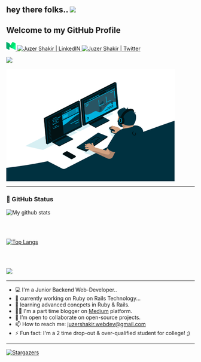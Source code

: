 

## hey there folks.. <img src="https://media.giphy.com/media/hvRJCLFzcasrR4ia7z/giphy.gif" width="25px"> 

<h2> Welcome to my GitHub Profile</h2>
  
<a align="right" href="https://juzer-shakir.medium.com/">
 <img alt="Juzer Shakir | Medium" width="25px" src="https://github.com/JuzerShakir/JuzerShakir/blob/main//medium_logo.png" />
</a>
  
<a align="right" href="https://www.linkedin.com/in/juzershakir/">
 <img alt="Juzer Shakir | LinkedIN" width="25px" src="https://raw.githubusercontent.com/peterthehan/peterthehan/master/assets/linkedin.svg" />
</a>
  
<a align="right" href="https://twitter.com/juzer_shakir" >
 <img alt="Juzer Shakir | Twitter" width="25px" src="https://raw.githubusercontent.com/peterthehan/peterthehan/master/assets/twitter.svg"/>
</a>

![](https://visitor-badge.glitch.me/badge?page_id=juzershakir)

<img align="center" src="https://github.com/JuzerShakir/JuzerShakir/blob/main/github_header.gif" height = 300 width = 450/>

--------------

### 📝 GitHub Status
![My github stats](https://github-readme-stats.vercel.app/api?username=JuzerShakir&count_private=true&show_icons=true&theme=github_dark&hide_border=1&cache_seconds=1800&include_all_commits=1&custom_title=GitHub-Status)

<br/>
<br/>

[![Top Langs](https://github-readme-stats.vercel.app/api/top-langs/?username=JuzerShakir&theme=github_dark&hide_border=1&langs_count=10&card_width=500)](https://github.com/JuzerShakir/github-readme-stats)

<br/>
<br/>

[![](https://github-readme-stats.vercel.app/api/wakatime?username=JuzerShakir&theme=github_dark&hide_border=1)](https://github.com/JuzerShakir/github-readme-stats)

---------------

- 💻 I'm a Junior Backend Web-Developer..
- 🔭 currently working on Ruby on Rails Technology...
- 🌱 learning advanced concpets in Ruby & Rails.
- ✍🏻 I'm a part time blogger on [Medium](https://juzer-shakir.medium.com/) platform.
- 👯 I’m open to collaborate on open-source projects.
- 📫 How to reach me: [juzershakir.webdev@gmail.com](mailto:juzershakir.webdev@gmail.com)
- ⚡ Fun fact: I'm a 2 time drop-out & over-qualified student for college! ;)

---------------

[![Stargazers](https://reporoster.com/stars/dark/JuzerShakir/JuzerShakir)](https://github.com/JuzerShakir/JuzerShakir/stargazers)

<!--
- 💬 Ask me about ...
- 😄 Pronouns: ...
[![Dev.to](https://github-readme-stats.vercel.app/api/pin/?username=thepracticaldev&repo=dev.to)](https://github.com/thepracticaldev/dev.to)

-->
